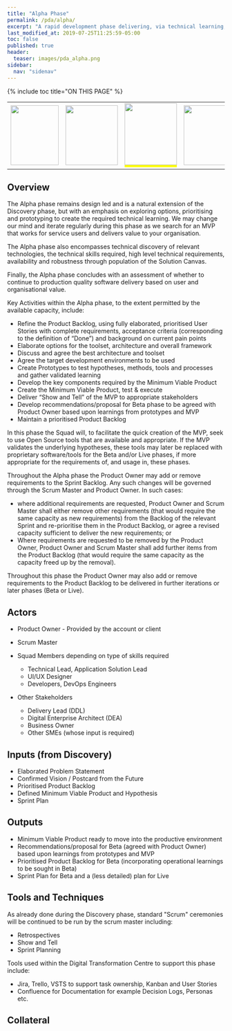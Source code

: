 ```yaml
---
title: "Alpha Phase"
permalink: /pda/alpha/
excerpt: "A rapid development phase delivering, via technical learning, Minimum Viable Products (MVPs) to prove hypothesis and assumptions"
last_modified_at: 2019-07-25T11:25:59-05:00
toc: false
published: true
header:
  teaser: images/pda_alpha.png
sidebar:
  nav: "sidenav"
---
```

{% include toc title="ON THIS PAGE" %}

<table>
  <tr>
    <td><a href="{{ "/pda/prediscovery/" | relative_url}}"> <img src="{{ site.url }}{{ site.baseurl }}/images/pda_pre.png" alt="" style="width:111px;height:138px;"></a></td>
    <td><a href="{{ "/pda/discovery/" | relative_url}}"> <img src="{{ site.url }}{{ site.baseurl }}/images/pda_disc.png" alt="" style="width:121px;height:138px;" ></a></td>
    <td><img src="{{ site.url }}{{ site.baseurl }}/images/pda_alpha.png" alt="" style="width:121px;height:143px;border-bottom:5px solid yellow" ></td>
    <td><a href="{{ "/pda/beta/" | relative_url}}"> <img src="{{ site.url }}{{ site.baseurl }}/images/pda_beta.png" alt="" style="width:121px;height:138px;" ></a></td>
    <td><a href="{{ "/pda/live/" | relative_url}}"><img src="{{ site.url }}{{ site.baseurl }}/images/pda_live.png" alt="" style="width:116px;height:138px;" ></a></td>
  </tr>
</table>

## Overview

The Alpha phase remains design led and is a natural extension of the Discovery phase, but with an emphasis on exploring options, prioritising and prototyping to create the required technical learning. We may change our mind and iterate regularly during this phase as we search for an MVP that works for service users and delivers value to your organisation.

The Alpha phase also encompasses technical discovery of relevant technologies, the technical skills required, high level technical requirements, availability and robustness through population of the Solution Canvas.

Finally, the Alpha phase concludes with an assessment of whether to continue to production quality software delivery based on user and organisational value.

Key Activities within the Alpha phase, to the extent permitted by the available capacity, include:
- Refine the Product Backlog, using fully elaborated, prioritised User Stories with complete requirements, acceptance criteria (corresponding to the definition of “Done”) and background on current pain points
- Elaborate options for the toolset, architecture and overall framework
- Discuss and agree the best architecture and toolset
- Agree the target development environments to be used
- Create Prototypes to test hypotheses, methods, tools and processes and gather validated learning
- Develop the key components required by the Minimum Viable Product
- Create the Minimum Viable Product, test & execute
- Deliver “Show and Tell” of the MVP to appropriate stakeholders
- Develop recommendations/proposal for Beta phase to be agreed with Product Owner based upon learnings from prototypes and MVP
- Maintain a prioritised Product Backlog

In this phase the Squad will, to facilitate the quick creation of the MVP, seek to use Open Source tools that are available and appropriate. If the MVP validates the underlying hypotheses, these tools may later be replaced with proprietary software/tools for the Beta and/or Live phases, if more appropriate for the requirements of, and usage in, these phases.

Throughout the Alpha phase the Product Owner may add or remove requirements to the Sprint Backlog. Any such changes will be governed through the Scrum Master and Product Owner. In such cases:
- where additional requirements are requested, Product Owner and Scrum Master shall either remove other requirements (that would require the same capacity as new requirements) from the Backlog of the relevant Sprint and re-prioritise them in the Product Backlog, or agree a revised capacity sufficient to deliver the new requirements; or
- Where requirements are requested to be removed by the Product Owner, Product Owner and Scrum Master shall add further items from the Product Backlog (that would require the same capacity as the capacity freed up by the removal).

Throughout this phase the Product Owner may also add or remove requirements to the Product Backlog to be delivered in further iterations or later phases (Beta or Live).

## Actors
- Product Owner - Provided by the account or client
- Scrum Master
- Squad Members depending on type of skills required
    - Technical Lead, Application Solution Lead  
    - UI/UX Designer   
    - Developers, DevOps Engineers

- Other Stakeholders  
    - Delivery Lead (DDL)  
    - Digital Enterprise Architect (DEA)  
    - Business Owner   
    - Other SMEs (whose input is required)

## Inputs (from Discovery)
- Elaborated Problem Statement
- Confirmed Vision / Postcard from the Future
- Prioritised Product Backlog
- Defined Minimum Viable Product and Hypothesis
- Sprint Plan

## Outputs
 - Minimum Viable Product ready to move into the productive environment
 - Recommendations/proposal for Beta (agreed with Product Owner) based upon learnings from prototypes and MVP
 - Prioritised Product Backlog for Beta (incorporating operational learnings to be sought in Beta)
 - Sprint Plan for Beta and a (less detailed) plan for Live

## Tools and Techniques
As already done during the Discovery phase, standard "Scrum" ceremonies will be continued to be run by the scrum master including:
- Retrospectives
- Show and Tell
- Sprint Planning

Tools used within the Digital Transformation Centre to support this phase include:
- Jira, Trello, VSTS to support task ownership, Kanban and User Stories
- Confluence for Documentation for example Decision Logs, Personas etc.

## Collateral
